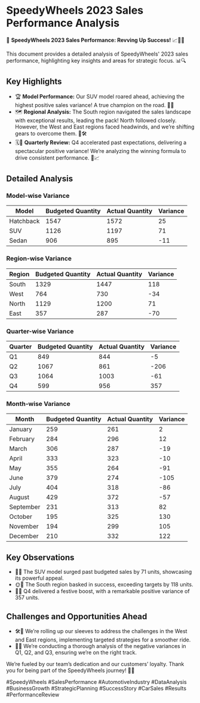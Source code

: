# SpeedyWheels 2023 Sales Performance Analysis

🚀 **SpeedyWheels 2023 Sales Performance: Revving Up Success!** 📈🚗💨

This document provides a detailed analysis of SpeedyWheels' 2023 sales performance, highlighting key insights and areas for strategic focus. 📊🔍

## Key Highlights

* 🏆 **Model Performance:** Our SUV model roared ahead, achieving the highest positive sales variance! A true champion on the road. 🌟🎉
* 🗺️ **Regional Analysis:** The South region navigated the sales landscape with exceptional results, leading the pack! North followed closely. However, the West and East regions faced headwinds, and we’re shifting gears to overcome them. 🚦🛠️
* 🗓️📅 **Quarterly Review:** Q4 accelerated past expectations, delivering a spectacular positive variance! We’re analyzing the winning formula to drive consistent performance. 🏁📈

## Detailed Analysis

### Model-wise Variance

| Model     | Budgeted Quantity | Actual Quantity | Variance |
| --------- | ----------------- | --------------- | -------- |
| Hatchback | 1547              | 1572            | 25       |
| SUV       | 1126              | 1197            | 71       |
| Sedan     | 906               | 895             | -11      |

### Region-wise Variance

| Region | Budgeted Quantity | Actual Quantity | Variance |
| ------ | ----------------- | --------------- | -------- |
| South  | 1329              | 1447            | 118      |
| West   | 764               | 730             | -34      |
| North  | 1129              | 1200            | 71       |
| East   | 357               | 287             | -70      |

### Quarter-wise Variance

| Quarter | Budgeted Quantity | Actual Quantity | Variance |
| ------- | ----------------- | --------------- | -------- |
| Q1      | 849               | 844             | -5       |
| Q2      | 1067              | 861             | -206     |
| Q3      | 1064              | 1003            | -61      |
| Q4      | 599               | 956             | 357      |

### Month-wise Variance

| Month     | Budgeted Quantity | Actual Quantity | Variance |
| --------- | ----------------- | --------------- | -------- |
| January   | 259               | 261             | 2        |
| February  | 284               | 296             | 12       |
| March     | 306               | 287             | -19      |
| April     | 333               | 323             | -10      |
| May       | 355               | 264             | -91      |
| June      | 379               | 274             | -105     |
| July      | 404               | 318             | -86      |
| August    | 429               | 372             | -57      |
| September | 231               | 313             | 82       |
| October   | 195               | 325             | 130      |
| November  | 194               | 299             | 105      |
| December  | 210               | 332             | 122      |

## Key Observations

* 🚙💨 The SUV model surged past budgeted sales by 71 units, showcasing its powerful appeal.
* 🌞🌴 The South region basked in success, exceeding targets by 118 units.
* 🎁🎉 Q4 delivered a festive boost, with a remarkable positive variance of 357 units.

## Challenges and Opportunities Ahead

* 🛠️🔧 We’re rolling up our sleeves to address the challenges in the West and East regions, implementing targeted strategies for a smoother ride.
* 🧐💡 We’re conducting a thorough analysis of the negative variances in Q1, Q2, and Q3, ensuring we’re on the right track.

We’re fueled by our team’s dedication and our customers’ loyalty. Thank you for being part of the SpeedyWheels journey! 🤝✨

#SpeedyWheels #SalesPerformance #AutomotiveIndustry #DataAnalysis #BusinessGrowth #StrategicPlanning #SuccessStory #CarSales #Results #PerformanceReview

